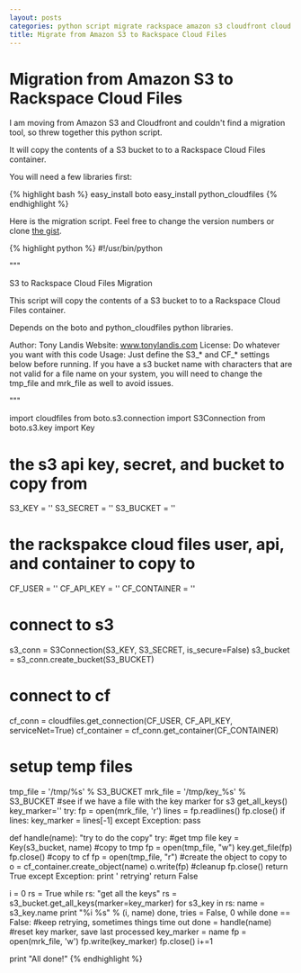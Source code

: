 ```yaml
---
layout: posts
categories: python script migrate rackspace amazon s3 cloudfront cloud
title: Migrate from Amazon S3 to Rackspace Cloud Files
---
```


Migration from Amazon S3 to Rackspace Cloud Files
===

I am moving from Amazon S3 and Cloudfront and couldn't
find a migration tool, so threw together this python script.

It will copy the contents of a S3
bucket to to a Rackspace Cloud Files container.

You will need a few libraries first:

{% highlight bash %}
easy_install boto
easy_install python_cloudfiles
{% endhighlight %}

Here is the migration script. Feel free to change the version numbers or clone [the gist](https://gist.github.com/1720032).

{% highlight python %}
#!/usr/bin/python

"""

S3 to Rackspace Cloud Files Migration

This script will copy the contents of a S3
bucket to to a Rackspace Cloud Files container.

Depends on the boto and python_cloudfiles python libraries.

Author:		Tony Landis 
Website:	www.tonylandis.com
License:	Do whatever you want with this code
Usage:		Just define the S3_* and CF_* settings below before running.
			If you have a s3 bucket name with characters that are not
			valid for a file name on your system, you will need to change
			the tmp_file and mrk_file as well to avoid issues.


"""

import cloudfiles
from boto.s3.connection import S3Connection
from boto.s3.key import Key

# the s3 api key, secret, and bucket to copy from
S3_KEY			= ''
S3_SECRET		= ''
S3_BUCKET		= ''

# the rackspakce cloud files user, api, and container to copy to
CF_USER			= ''
CF_API_KEY		= ''
CF_CONTAINER	= ''

# connect to s3
s3_conn			= S3Connection(S3_KEY, S3_SECRET, is_secure=False)
s3_bucket		= s3_conn.create_bucket(S3_BUCKET)
# connect to cf
cf_conn			= cloudfiles.get_connection(CF_USER, CF_API_KEY, serviceNet=True)
cf_container	= cf_conn.get_container(CF_CONTAINER)
# setup temp files
tmp_file = '/tmp/%s' % S3_BUCKET
mrk_file = '/tmp/key_%s' % S3_BUCKET
#see if we have a file with the key marker for s3 get_all_keys()
key_marker=''
try:
	fp = open(mrk_file, 'r')
	lines = fp.readlines()
	fp.close()
	if lines:
		key_marker = lines[-1]
except Exception: 
	pass

def handle(name):
	"try to do the copy"
	try:
		#get tmp file
		key = Key(s3_bucket, name)
		#copy to tmp
		fp = open(tmp_file, "w")
		key.get_file(fp)
		fp.close()
		#copy to cf
		fp = open(tmp_file, "r")
		#create the object to copy to
		o = cf_container.create_object(name)
		o.write(fp)
		#cleanup
		fp.close()
		return True
	except Exception:
		print ' retrying'
		return False

i = 0
rs = True
while rs:
	"get all the keys"
	rs = s3_bucket.get_all_keys(marker=key_marker)
	for s3_key in rs:
		name = s3_key.name
		print "%i %s" % (i, name)
		done, tries = False, 0
		while done == False:
			#keep retrying, sometimes things time out
			done = handle(name)
		#reset key marker, save last processed
		key_marker = name
		fp = open(mrk_file, 'w')
		fp.write(key_marker)
		fp.close()
		i+=1

print "All done!"
{% endhighlight %}

